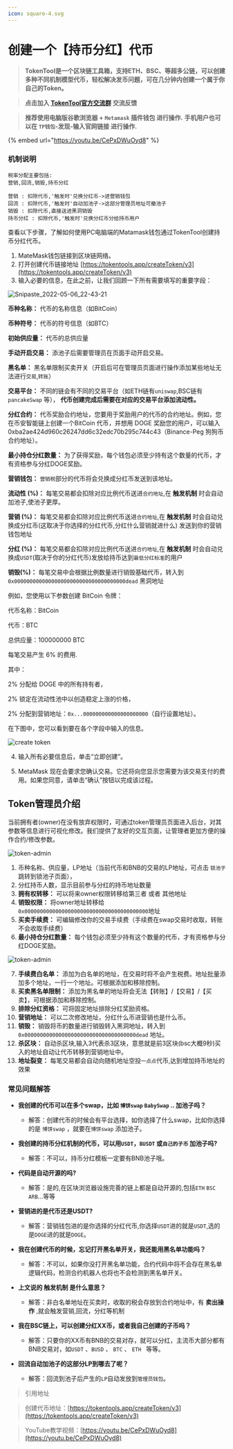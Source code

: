 ```yaml
---
icon: square-4.svg
---
```

# 创建一个【持币分红】代币

> **TokenTool是一个区块链工具箱，支持ETH、BSC、等超多公链，可以创建多种不同机制模型代币，轻松解决发币问题，可在几分钟内创建一个属于你自己的Token。**


> **点击加入 [TokenTool官方交流群](https://t.me/tokentool_app) 交流反馈**

> **推荐使用电脑版谷歌浏览器 + `Metamask` 插件钱包 进行操作.**
> **手机用户也可以在 `TP钱包`-发现-输入官网链接 进行操作.**



{% embed url="https://youtu.be/CePxDWuOyd8" %}


### 机制说明

```
税率分配主要包括:
营销,回流,销毁,持币分红

营销 : 扣除代币,'触发时'兑换分红币->进营销钱包
回流 : 扣除代币,'触发时'自动加池子->这部分管理员地址可撤池子
销毁 : 扣除代币,直接送进黑洞销毁
持币分红 : 扣除代币,'触发时'兑换分红币分给持币用户
```



查看以下步骤，了解如何使用PC电脑端的Matamask钱包通过TokenTool创建持币分红代币。

1. MateMask钱包链接到区块链网络。
2. 打开创建代币链接地址 [https://tokentools.app/createToken/v3](https://tokentools.app/createToken/v3)
3. 输入必要的信息，在此之前，让我们回顾一下所有需要填写的重要字段：


![Snipaste_2022-05-06_22-43-21](../.gitbook/assets/v3/Snipaste_2022-05-06_22-43-21.png)



**币种名称：** 代币的名称信息（如BitCoin）

**币种符号：** 代币的符号信息（如BTC）

**初始供应量：** 代币的总供应量

**手动开启交易：** 添池子后需要管理员在页面手动开启交易。

**黑名单：** 黑名单限制买卖开关（开启后可在管理员页面进行操作添加某些地址无法进行`交易`,`转账`）

**交易平台：** 不同的链会有不同的交易平台（如ETH链有`uniswap`,BSC链有`pancakeSwap` 等）， **代币创建完成后需要在对应的交易平台添加流动性。**

**分红合约：** 代币奖励合约地址，您要用于奖励用户的代币的合约地址。例如，您在币安智能链上创建一个BitCoin 代币，并想用 DOGE 奖励您的用户，可以输入 0xba2ae424d960c26247dd6c32edc70b295c744c43（Binance-Peg 狗狗币合约地址）。

**最小持仓分红数量：** 为了获得奖励，每个钱包必须至少持有这个数量的代币，才有资格参与分红DOGE奖励。

**营销钱包：** `营销税`部分的代币将会兑换成分红币发送到该地址。

**流动性 (%)：** 每笔交易都会扣除对应比例代币送进`合约地址`,在 **触发机制** 时会自动加池子,使池子更厚。

**营销 (%)：** 每笔交易都会扣除对应比例代币送进`合约地址`,在 **触发机制** 时会自动兑换成分红币(这取决于你选择的分红代币,分红什么营销就进什么) 发送到你的营销钱包地址

**分红 (%)：** 每笔交易都会扣除对应比例代币送进`合约地址`,在 **触发机制** 时会自动兑换成`USDT`(取决于你的分红代币)发放给持币达到`最低分红标准`的用户

**销毁(%)：** 每笔交易中会根据比例数量进行销毁基础代币，转入到`0x000000000000000000000000000000000000dead` 黑洞地址



例如，您使用以下参数创建 BitCoin 令牌：

代币名称：BitCoin 

代币：BTC 

总供应量：100000000 BTC 

每笔交易产生 6% 的费用.

其中：

2% 分配给 DOGE 中的所有持有者，

 2% 锁定在流动性池中以创造稳定上涨的价格，

2% 分配到营销地址：`0x...000000000000000000000`（自行设置地址）。

在下图中，您可以看到要在各个字段中输入的信息。

![create token](../.gitbook/assets/v3/Snipaste_2022-05-06_23-05-37.png)



4. 输入所有必要信息后，单击“立即创建”。

5. MetaMask 现在会要求您确认交易。它还将向您显示您需要为该交易支付的费用。如果您同意，请单击“确认”按钮以完成该过程。

## Token管理员介绍

当前拥有者(owner)在没有放弃权限时，可通过token管理员页面进入后台，对其参数等信息进行可视化修改。我们提供了友好的交互页面，让管理者更加方便的操作合约/修改参数。



![token-admin](../.gitbook/assets/v3/Snipaste_2022-05-07_12-16-43.png)

1. 币种名称、供应量，LP地址（当前代币和BNB的交易的LP地址，可点击 `锁池子` 跳转到锁池子页面），
2. 分红持币人数，显示目前参与分红的持币地址数量
3. **拥有权转移：** 可以将来owner权限转移给第三者 或者 其他地址
4. **销毁权限：** 将owner地址转移给 `0x0000000000000000000000000000000000000000`地址
5. **买卖手续费：** 可编辑修改你的交易手续费（手续费在swap交易时收取，转账不会收取手续费）
6. **最小持仓分红数量：** 每个钱包必须至少持有这个数量的代币，才有资格参与分红DOGE奖励。





![token-admin](../.gitbook/assets/v3/Snipaste_2022-05-07_12-17-00.png)

7. **手续费白名单：** 添加为白名单的地址，在交易时将不会产生税费。地址批量添加多个地址，一行一个地址。可根据添加和移除控制。
8. **买卖黑名单限制：** 添加为黑名单的地址将会无法【转账】/【交易】/【买卖】，可根据添加和移除控制。
9. **排除分红资格：** 可将固定地址排除分红奖励资格。
10. **营销地址：** 可以二次修改地址，分红什么币进营销也是什么币。
11. **销毁：** 销毁将币的数量进行销毁转入黑洞地址，转入到`0x000000000000000000000000000000000000dead` 地址。
12. **杀区块：** 自动杀区块,输入3代表杀3区块，意思就是前3区块(bsc大概9秒)买入的地址自动让代币转移到营销地址中。
13. **地址裂变：** 每笔交易都会自动向随机地址空投`一点点`代币,达到增加持币地址的效果



### 常见问题解答

- **我创建的代币可以在多个swap，比如 `博饼swap` `BabySwap` .. 加池子吗？**
  - 解答：创建代币的时候会有平台选择，如你选择了什么swap，比如你选择的是 `博饼swap` ，就要在`博饼swap` 添加池子。


- **我创建的持币分红机制的代币，可以用`USDT`，`BUSDT` 或`自己的子币` 加池子吗?**
  - 解答：不可以，持币分红模板一定要有BNB池子哦。

-  **代码是自动开源的吗?**
	- 解答：是的,在区块浏览器设施完善的链上都是自动开源的,包括`ETH` `BSC` `ARB`…等等

- **营销进的是代币还是USDT?**
  - 解答：营销钱包进的是你选择的分红代币,你选择`USDT`进的就是`USDT`,选的是`DOGE`进的就是`DOGE`。
  
- **我在创建代币的时候，忘记打开黑名单开关，我还能用黑名单功能吗？**
	- 解答：不可以，如果你没打开黑名单功能，合约代码中将不会存在黑名单逻辑代码，检测合约机器人也将也不会检测到黑名单开关。 

- **上文说的 触发机制 是什么意思？**
  - 解答：非白名单地址在买卖时，收取的税会存放到合约地址中，有 **卖出操作** ,就会触发营销,回流，分红等机制

- **我在BSC链上，可以创建分红XX币，或者我自己创建的子币吗？**
  - 解答：只要你的XX币有BNB的交易对存，就可以分红，主流币大部分都有BNB交易对，如`USDT` 、`BUSD` 、 `BTC` 、 `ETH ` 等等。

- **回流自动加池子的这部分LP到哪去了呢？**
  - 解答：回流到池子后产生的`LP`自动发放到`管理员钱包`。



> 引用地址

> 创建代币地址：[https://tokentools.app/createToken/v3](https://tokentools.app/createToken/v3) 

> YouTube教学视频：[https://youtu.be/CePxDWuOyd8](https://youtu.be/CePxDWuOyd8)  
